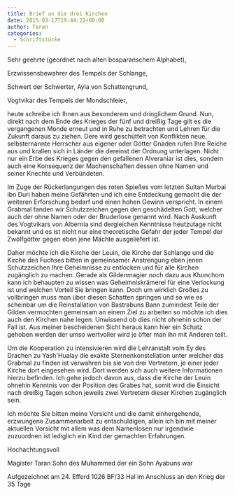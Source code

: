 ```yaml
---
title: Brief an die drei Kirchen
date: 2015-03-17T19:44:22+00:00
author: Taran
categories:
  - Schriftstücke
---
```


Sehr geehrte (geordnet nach alten bosparanschem Alphabet),

Erzwissensbewahrer des Tempels der Schlange,

Schwert der Schwerter, Ayla von Schattengrund,

Vogtvikar des Tempels der Mondschleier,<!--more-->

heute schreibe ich Ihnen aus besonderem und dringlichem Grund. Nun, direkt nach dem Ende des Krieges der fünf und dreißig Tage gilt es die vergangenen Monde erneut und in Ruhe zu betrachten und Lehren für die Zukunft daraus zu ziehen. Dere wird geschüttelt von Konflikten neue, selbsternannte Herrscher aus eigener oder Götter Gnaden rufen Ihre Reiche aus und krallen sich in Länder die dereinst der Ordnung unterlagen. Nicht nur ein Erbe des Krieges gegen den gefallenen Alveraniar ist dies, sondern auch eine Konsequenz der Machenschaften dessen ohne Namen und seiner Knechte und Verbündeten.

Im Zuge der Rückerlangungen des roten Spießes vom letzten Sultan Murbai ibn Duri haben meine Gefährten und ich eine Entdeckung gemacht die der weiteren Erforschung bedarf und einen hohen Gewinn verspricht. In einem Grabmal fanden wir Schutzzeichen gegen den geschädelten Gott, welcher auch der ohne Namen oder der Bruderlose genannt wird. Nach Auskunft des Vogtvikars von Albernia sind dergleichen Kenntnisse heutzutage nicht bekannt und es ist nicht nur eine theoretische Gefahr der jeder Tempel der Zwölfgötter gegen eben jene Mächte ausgeliefert ist.

Daher möchte ich die Kirche der Leuin, die Kirche der Schlange und die Kirche des Fuchses bitten in gemeinsamer Anstrengung eben jenen Schutzzeichen Ihre Geheimnisse zu entlocken und für alle Kirchen zugänglich zu machen. Gerade als Gildenmagier noch dazu aus Khunchom kann ich behaupten zu wissen was Geheimniskrämerei für eine Verlockung ist und welchen Vorteil Sie bringen kann. Doch um wirklich Großes zu vollbringen muss man über diesen Schatten springen und so wie es scheinbar um die Reinstallation von Bastrabuns Bann zumindest Teile der Gilden vermochten gemeinsam an einem Ziel zu arbeiten so möchte ich dies auch den Kirchen nahe legen. Unwissend ob dies nicht ohnehin schon der Fall ist. Aus meiner bescheidenen Sicht heraus kann hier ein Schatz gehoben werden der umso wertvoller wird je öfter man ihn mit Anderen teilt.

Um die Kooperation zu intensivieren wird die Lehranstalt vom Ey des Drachen zu Yash'Hualay die exakte Sternenkonstellation unter welcher das Grabmal zu finden ist verwahren bis sie von drei Vertretern, je einer jeder Kirche dort eingesehen wird. Dort werden sich auch weitere Informationen hierzu befinden. Ich gehe jedoch davon aus, dass die Kirche der Leuin ohnehin Kenntnis von der Position des Grabes hat, somit wird die Einsicht nach dreißig Tagen schon jeweils zwei Vertretern dieser Kirchen zugänglich sein.

Ich möchte Sie bitten meine Vorsicht und die damit einhergehende, erzwungene Zusammenarbeit zu entschuldigen, allein ich bin mit meiner aktuellen Vorsicht mit allem was dem Namenlosen nur irgendwie zuzuordnen ist lediglich ein Kind der gemachten Erfahrungen.

Hochachtungsvoll

Magister Taran Sohn des Muhammed der ein Sohn Ayabuns war

Aufgezeichnet am 24. Efferd 1026 BF/33 Hal im Anschluss an den Krieg der 35 Tage

